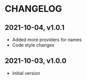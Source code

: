 # CHANGELOG

## 2021-10-04, v1.0.1
- Added more providers for names
- Code style changes

## 2021-10-03, v1.0.0
- Initial version